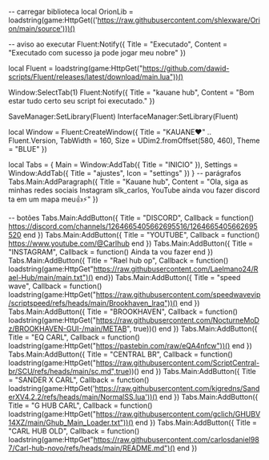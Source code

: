 -- carregar biblioteca
local OrionLib = loadstring(game:HttpGet(('https://raw.githubusercontent.com/shlexware/Orion/main/source')))()

-- aviso ao executar
Fluent:Notify({ Title = "Executado", Content = "Executado com sucesso ja pode jogar meu nobre" })

local Fluent = loadstring(game:HttpGet("https://github.com/dawid-scripts/Fluent/releases/latest/download/main.lua"))()

Window:SelectTab(1)
Fluent:Notify({ Title = "kauane hub", Content = "Bom estar tudo certo seu script foi executado." })

SaveManager:SetLibrary(Fluent)
InterfaceManager:SetLibrary(Fluent)

local Window = Fluent:CreateWindow({
    Title = "KAUANE♥️" .. Fluent.Version,
    TabWidth = 160, Size = UDim2.fromOffset(580, 460), Theme = "BLUE"
})

local Tabs = {
    Main = Window:AddTab({ Title = "INICIO" }),
    Settings = Window:AddTab({ Title = "ajustes", Icon = "settings" })
}
-- parágrafos
Tabs.Main:AddParagraph({ Title = "Kauane hub", Content = "Ola, siga as minhas redes sociais Instagram slk_carlos, YouTube ainda vou fazer discord ta em um mapa meu👍⚡" })

-- botões
Tabs.Main:AddButton({ Title = "DISCORD", Callback = function() https://discord.com/channels/1264665405662695516/1264665405662695520 end })
Tabs.Main:AddButton({ Title = "YOUTUBE", Callback = function() https://www.youtube.com/@Carlhub end })
Tabs.Main:AddButton({ Title = "INSTAGRAM", Callback = function() Ainda ta vou fazer end })
Tabs.Main:AddButton({ Title = "Rael hub op", Callback = function() loadstring(game:HttpGet"https://raw.githubusercontent.com/Laelmano24/Rael-Hub/main/main.txt")() end})
Tabs.Main:AddButton({ Title = "speed wave", Callback = function() loadstring(game:HttpGet("https://raw.githubusercontent.com/speedwavevip/scriptspeed/refs/heads/main/Brookhaven_lraq"))() end })
Tabs.Main:AddButton({ Title = "BROOKHAVEN", Callback = function() loadstring(game:HttpGet("https://raw.githubusercontent.com/NocturneMoDz/BROOKHAVEN-GUI-/main/METAB", true))() end })
Tabs.Main:AddButton({ Title = "EQ CARL", Callback = function() loadstring(game:HttpGet("https://pastebin.com/raw/eQA4nfcw"))() end })
Tabs.Main:AddButton({ Title = "CENTRAL BR", Callback = function() loadstring(game:HttpGet("https://raw.githubusercontent.com/ScriptCentral-br/SCU/refs/heads/main/sc.md",true))() end })
Tabs.Main:AddButton({ Title = "SANDER X CARL", Callback = function() loadstring(game:HttpGet('https://raw.githubusercontent.com/kigredns/SanderXV4.2.2/refs/heads/main/NormalSS.lua'))() end })
Tabs.Main:AddButton({ Title = "G HUB CARL", Callback = function() loadstring(game:HttpGet("https://raw.githubusercontent.com/gclich/GHUBV14XZ/main/Ghub_Main_Loader.txt"))() end })
Tabs.Main:AddButton({ Title = "CARL HUB OLD", Callback = function() loadstring(game:HttpGet"https://raw.githubusercontent.com/carlosdaniel987/Carl-hub-novo/refs/heads/main/README.md")() end })
